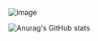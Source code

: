 ![image](https://ze-robot.com/dl/mi/minimalist-space-2560%C3%971440.jpg)

![Anurag's GitHub stats](https://github-readme-stats.vercel.app/api?username=kyrncion&theme=graywhite&count_private=true&hide=stars,issues)
